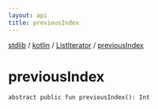 ```yaml
---
layout: api
title: previousIndex
---
```

[stdlib](../../index.md) / [kotlin](../index.md) / [ListIterator](index.md) / [previousIndex](previousIndex.md)

# previousIndex

```
abstract public fun previousIndex(): Int
```
